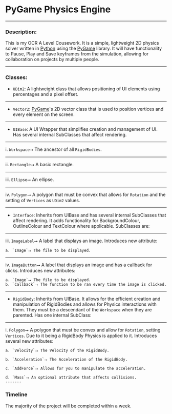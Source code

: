 # PyGame Physics Engine
------- 
### Description:
This is my OCR A Level Cousework. It is a simple, lightweight 2D physics solver written in [Python](https://www.python.org) using the [PyGame](https://www.pygame.org/wiki/about) library. It will have functionality to Pause, Play and Save keyframes from the simulation, allowing for collaboration on projects by multiple people.

------- 
### Classes:
- `UDim2`: A lightweight class that allows positioning of UI elements using percentages and a pixel offset.
------
- `Vector2`: [PyGame](https://www.pygame.org/wiki/about)'s 2D vector class that is used to position vertices and every element on the screen.
-----
- `UIBase`: A UI Wrapper that simplifies creation and management of UI. Has several internal SubClasses that affect rendering. 
 ------- 
 i. `Workspace`⭢ The ancestor of all `RigidBodies`.
 
 ------- 
 ii. `Rectangle`⭢ A basic rectangle.
 
 ------- 
  iii. `Ellipse`⭢ An ellipse.
  
  
------
  iv. `Polygon`⭢ A polygon that must be convex that allows for `Rotation` and the setting of `Vertices` as `UDim2` values.
  
------- 
- `Interface`: Inherits from UIBase and has several internal SubClasses that affect rendering. It adds functionality for BackgroundColour, OutlineColour and TextColour where applicable. SubClasses are:
 ------- 
  iii. `ImageLabel`⭢ A label that displays an image. Introduces new attribute:
   
    a. `Image`⭢ The file to be displayed.
 ------- 
  iv. `ImageButton`⭢ A label that displays an image and has a callback for clicks. Introduces new attributes:
    
    a. `Image`⭢ The file to be displayed.
    b. `Callback`⭢ The function to be ran every time the image is clicked.
------- 
- `RigidBody`: Inherits from UIBase. It allows for the efficient creation and manipulation of RigidBodies and allows for Physics interactions with them. They must be a descendant of the `Workspace` when they are parented. Has one internal SubClass:
 ------- 
  i. `Polygon`⭢ A polygon that must be convex and allow for `Rotation`, setting `Vertices`. Due to it being a RigidBody Physics is applied to it. Introduces several new attributes:

    a. `Velocity`⭢ The Velocity of the RigidBody.
    
    b. `Acceleration`⭢ The Acceleration of the RigidBody.
    
    c. `AddForce`⭢ Allows for you to manipulate the acceleration.
    
    d. `Mass`⭢ An optional attribute that affects collisions.
    ------- 
### Timeline
The majority of the project will be completed within a week.
